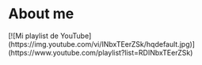 <h1>About me</h1>
[![Mi playlist de YouTube](https://img.youtube.com/vi/INbxTEerZSk/hqdefault.jpg)](https://www.youtube.com/playlist?list=RDINbxTEerZSk)
